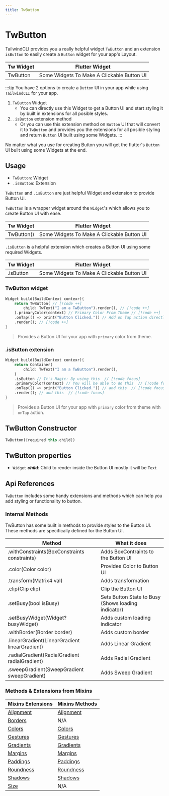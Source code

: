 ```yaml
---
title: TwButton
---
```


# TwButton
TailwindCLI provides you a really helpful widget `TwButton` and an extension `isButton` to easily create a `Button` widget for your app's Layout.

| **Tw Widget** | **Flutter Widget**                         |
| ------------- | ------------------------------------------ |
| TwButton      | Some Widgets To Make A Clickable Button UI |

:::tip
You have 2 options to create a `Button` UI in your app while using `TailwindCLI` for your app.

1. `TwButton` Widget
   * You can directly use this Widget to get a Button UI and start styling it by built in extensions for all posible styles. 
2. `.isButton` extension method
   * Or you can use this extension method on `Button` UI that will convert it to `TwButton` and provides you the extensions for all posible styling and return `Button` UI built using some Widgets.
:::

No matter what you use for creating Button you will get the flutter's `Button` UI built using some Widgets at the end.


## Usage

* `TwButton`: Widget
* `.isButton`: Extension 

`TwButton` and `.isButton` are just helpful Widget and extension to provide Button UI.

`TwButton` is a wrapper widget around the `Widget`'s which allows you to create Button UI with ease.

| **Tw Widget** | **Flutter Widget**                         |
| ------------- | ------------------------------------------ |
| TwButton()    | Some Widgets To Make A Clickable Button UI |


`.isButton` is a helpful extension which creates a Button UI using some required Widgets.

| **Tw Widget** | **Flutter Widget**                         |
| ------------- | ------------------------------------------ |
| .isButton     | Some Widgets To Make A Clickable Button UI |

### TwButton widget

```dart
Widget build(BuildContext contexr){
    return TwButton( // [!code ++]
        child: TwText("I am a TwButton").render(), // [!code ++]
    ).primaryColor(context) // Primary Color From Theme // [!code ++]
    .onTap(() => print("Button Clicked.")) // Add on Tap action directly // [!code ++]
    .render(); // [!code ++]
}
```
> Provides a Button UI for your app with `primary` color from theme.

### .isButton extension

```dart
Widget build(BuildContext contexr){
    return Container(
        child: TwText("I am a TwButton").render(),
    )
    .isButton // It's Magic: By using this  // [!code focus]
    .primaryColor(context) // You will be able to do this  // [!code focus]
    .onTap(() => print("Button Clicked.")) // and this  // [!code focus]
    .render(); // and this  // [!code focus]
}
```
> Provides a Button UI for your app with `primary` color from theme with `onTap` action.


## TwButton Constructor
```dart
TwButton({required this.child})
```

## TwButton properties

* `Widget` **_child_**: Child to render inside the Button UI mostly it will be `Text`

## Api References

`TwButton` includes some handy extensions and methods which can help you add styling or functionality to button.


### Internal Methods
TwButton has some built in methods to provide styles to the Button UI. These methods are specifically defined for the Button UI.

| Method                                         | What it does                                        |
| ---------------------------------------------- | --------------------------------------------------- |
| .withConstraints(BoxConstraints constraints)   | Adds BoxContraints to the Button UI                 |
| .color(Color color)                            | Provides Color to Button UI                         |
| .transform(Matrix4 val)                        | Adds transformation                                 |
| .clip(Clip clip)                               | Clip the Button UI                                  |
| .setBusy(bool isBusy)                          | Sets Button State to Busy (Shows loading indicator) |
| .setBusyWidget(Widget? busyWidget)             | Adds custom loading indicator                       |
| .withBorder(Border border)                     | Adds custom border                                  |
| .linearGradient(LinearGradient linearGradient) | Adds Linear Gradient                                |
| .radialGradient(RadialGradient radialGradient) | Adds Radial Gradient                                |
| .sweepGradient(SweepGradient sweepGradient)    | Adds Sweep Gradient                                 |


### Methods & Extensions from Mixins

| Mixins Extensions              | Mixins Methods                  |
| ------------------------------ | ------------------------------- |
| [Alignment](/mixins/alignment) | [Alignment](/methods/alignment) |
| [Borders](/mixins/border)      | N/A                             |
| [Colors](/mixins/colors)       | [Colors](/methods/colors)       |
| [Gestures](/mixins/gestures)   | [Gestures](/methods/gestures)   |
| [Gradients](/mixins/gradients) | [Gradients](/methods/gradients) |
| [Margins](/mixins/margins)     | [Margins](/methods/margins)     |
| [Paddings](/mixins/paddings)   | [Paddings](/methods/paddings)   |
| [Roundness](/mixins/roundness) | [Roundness](/methods/roundness) |
| [Shadows](/mixins/shadow)      | [Shadows](/methods/shadow)      |
| [Size](/mixins/size)           | N/A                             |
